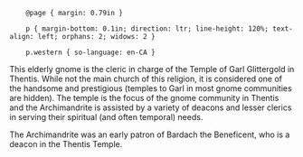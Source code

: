   
		@page { margin: 0.79in }  
		p { margin-bottom: 0.1in; direction: ltr; line-height: 120%; text-align: left; orphans: 2; widows: 2 }  
		p.western { so-language: en-CA }  
	

This elderly gnome is the cleric in charge of the Temple of Garl Glittergold in Thentis. While not the main church of this religion, it is considered one of the handsome and prestigious \(temples to Garl in most gnome communities are hidden\). The temple is the focus of the gnome community in Thentis and the Archimandrite is assisted by a variety of deacons and lesser clerics in serving their spiritual \(and often temporal\) needs.

  


The Archimandrite was an early patron of Bardach the Beneficent, who is a deacon in the Thentis Temple.

